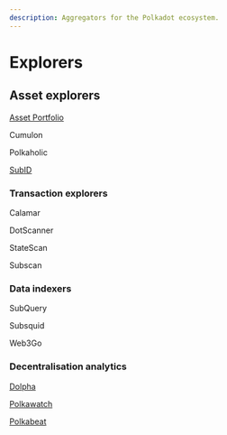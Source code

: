 ```yaml
---
description: Aggregators for the Polkadot ecosystem.
---
```


# Explorers

## Asset explorers

[Asset Portfolio](https://substrate-portfolio.github.io/polkadot-portfolio/)

Cumulon

Polkaholic

[SubID](https://sub.id/)



### Transaction explorers

Calamar

DotScanner

StateScan

Subscan



### Data indexers

SubQuery

Subsquid

Web3Go



### Decentralisation analytics

[Dolpha](https://dolpha.com/whales/dot)

[Polkawatch](https://polkawatch.app/)

[Polkabeat](https://polkabeat.org/polkabeat/)

